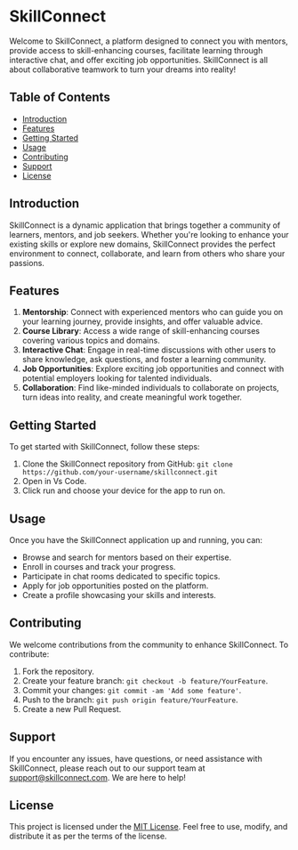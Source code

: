 # SkillConnect

Welcome to SkillConnect, a platform designed to connect you with mentors, provide access to skill-enhancing courses, facilitate learning through interactive chat, and offer exciting job opportunities. SkillConnect is all about collaborative teamwork to turn your dreams into reality!

## Table of Contents

- [Introduction](#introduction)
- [Features](#features)
- [Getting Started](#getting-started)
- [Usage](#usage)
- [Contributing](#contributing)
- [Support](#support)
- [License](#license)

## Introduction

SkillConnect is a dynamic application that brings together a community of learners, mentors, and job seekers. Whether you're looking to enhance your existing skills or explore new domains, SkillConnect provides the perfect environment to connect, collaborate, and learn from others who share your passions.

## Features

1. **Mentorship**: Connect with experienced mentors who can guide you on your learning journey, provide insights, and offer valuable advice.
2. **Course Library**: Access a wide range of skill-enhancing courses covering various topics and domains.
3. **Interactive Chat**: Engage in real-time discussions with other users to share knowledge, ask questions, and foster a learning community.
4. **Job Opportunities**: Explore exciting job opportunities and connect with potential employers looking for talented individuals.
5. **Collaboration**: Find like-minded individuals to collaborate on projects, turn ideas into reality, and create meaningful work together.

## Getting Started

To get started with SkillConnect, follow these steps:

1. Clone the SkillConnect repository from GitHub: `git clone https://github.com/your-username/skillconnect.git`
2. Open in Vs Code.
3. Click run and choose your device for the app to run on.

## Usage

Once you have the SkillConnect application up and running, you can:

- Browse and search for mentors based on their expertise.
- Enroll in courses and track your progress.
- Participate in chat rooms dedicated to specific topics.
- Apply for job opportunities posted on the platform.
- Create a profile showcasing your skills and interests.

## Contributing

We welcome contributions from the community to enhance SkillConnect. To contribute:

1. Fork the repository.
2. Create your feature branch: `git checkout -b feature/YourFeature`.
3. Commit your changes: `git commit -am 'Add some feature'`.
4. Push to the branch: `git push origin feature/YourFeature`.
5. Create a new Pull Request.

## Support

If you encounter any issues, have questions, or need assistance with SkillConnect, please reach out to our support team at support@skillconnect.com. We are here to help!

## License

This project is licensed under the [MIT License](LICENSE.md). Feel free to use, modify, and distribute it as per the terms of the license.
